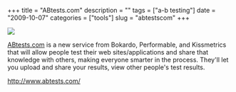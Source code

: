 +++
title = "ABtests.com"
description = ""
tags = ["a-b testing"]
date = "2009-10-07"
categories = ["tools"]
slug = "abtestscom"
+++


<div class="tool-screenshot mb1"><a href="http://www.abtests.com/"><img id='bluga-thumbnail-2821' class='bluga-thumbnail custom' src='http://media.konigi.com/bluga/
wt5231b10746e72_custom.jpg'/></a></div><p><a href="http://www.abtests.com/">ABtests.com</a> is a new service from Bokardo, Performable, and Kissmetrics that will allow people test their web sites/applications and share that knowledge with others, making everyone smarter in the process. They'll let you upload and share your results, view other people's test results. </p>
  
<p><a href="http://www.abtests.com/">http://www.abtests.com/</a></p>
      
